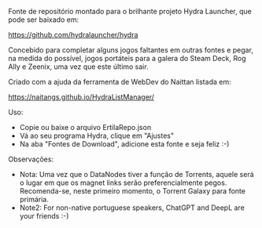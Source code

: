 Fonte de repositório montado para o brilhante projeto Hydra Launcher, que pode ser baixado em:

https://github.com/hydralauncher/hydra

Concebido para completar alguns jogos faltantes em outras fontes e pegar, na medida do possível, jogos portáteis para a galera do Steam Deck, Rog Ally e Zeenix, uma vez que este último sair.

Criado com a ajuda da ferramenta de WebDev do Naittan listada em:

https://naitangs.github.io/HydraListManager/

Uso:

* Copie ou baixe o arquivo ErtilaRepo.json
* Vá ao seu programa Hydra, clique em "Ajustes"
* Na aba "Fontes de Download", adicione esta fonte e seja feliz :-)

Observações:

* Nota: Uma vez que o DataNodes tiver a função de Torrents, aquele será o lugar em que os magnet links serão preferencialmente pegos. Recomenda-se, neste primeiro momento, o Torrent Galaxy para fonte primária.
* Note2: For non-native portuguese speakers, ChatGPT and DeepL are your friends :-)

